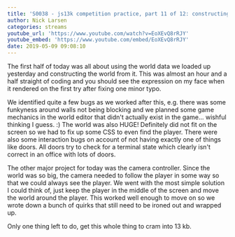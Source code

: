 ```yaml
---
title: 'S0038 - js13k competition practice, part 11 of 12: constructing the world and camera control'
author: Nick Larsen
categories: streams
youtube_url: 'https://www.youtube.com/watch?v=EoXEvQ8rRJY'
youtube_embed: 'https://www.youtube.com/embed/EoXEvQ8rRJY'
date: 2019-05-09 09:08:10
---
```


The first half of today was all about using the world data we loaded up yesterday and constructing the world from it.  This was almost an hour and a half straight of coding and you should see the expression on my face when it rendered on the first try after fixing one minor typo.

We identified quite a few bugs as we worked after this, e.g. there was some funkyness around walls not being blocking and we planned some game mechanics in the world editor that didn't actually exist in the game... wishful thinking I guess. :)  The world was also HUGE!  Definitely did not fit on the screen so we had to fix up some CSS to even find the player.  There were also some interaction bugs on account of not having exactly one of things like doors.  All doors try to check for a terminal state which clearly isn't correct in an office with lots of doors.

The other major project for today was the camera controller.  Since the world was so big, the camera needed to follow the player in some way so that we could always see the player.  We went with the most simple solution I could think of, just keep the player in the middle of the screen and move the world around the player.  This worked well enough to move on so we wrote down a bunch of quirks that still need to be ironed out and wrapped up.

Only one thing left to do, get this whole thing to cram into 13 kb.